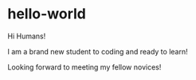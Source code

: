 # hello-world

Hi Humans!

I am a brand new student to coding and ready to learn!

Looking forward to meeting my fellow novices!
